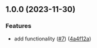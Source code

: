 ## 1.0.0 (2023-11-30)


### Features

* add functionality ([#7](https://github.com/justtrackio/terraform-aws-flink-cluster-base/issues/7)) ([4a4f12a](https://github.com/justtrackio/terraform-aws-flink-cluster-base/commit/4a4f12a3ef8b78931dd3c0b2b4e3e6028ee6818b))
